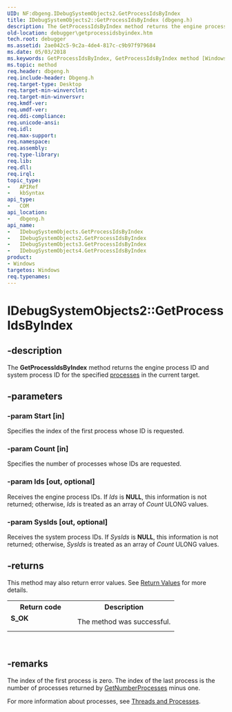 ```yaml
---
UID: NF:dbgeng.IDebugSystemObjects2.GetProcessIdsByIndex
title: IDebugSystemObjects2::GetProcessIdsByIndex (dbgeng.h)
description: The GetProcessIdsByIndex method returns the engine process ID and system process ID for the specified processes in the current target.
old-location: debugger\getprocessidsbyindex.htm
tech.root: debugger
ms.assetid: 2ae042c5-9c2a-4de4-817c-c9b97f979684
ms.date: 05/03/2018
ms.keywords: GetProcessIdsByIndex, GetProcessIdsByIndex method [Windows Debugging], GetProcessIdsByIndex method [Windows Debugging],IDebugSystemObjects interface, GetProcessIdsByIndex method [Windows Debugging],IDebugSystemObjects2 interface, GetProcessIdsByIndex method [Windows Debugging],IDebugSystemObjects3 interface, GetProcessIdsByIndex method [Windows Debugging],IDebugSystemObjects4 interface, IDebugSystemObjects interface [Windows Debugging],GetProcessIdsByIndex method, IDebugSystemObjects2 interface [Windows Debugging],GetProcessIdsByIndex method, IDebugSystemObjects2.GetProcessIdsByIndex, IDebugSystemObjects2::GetProcessIdsByIndex, IDebugSystemObjects3 interface [Windows Debugging],GetProcessIdsByIndex method, IDebugSystemObjects3::GetProcessIdsByIndex, IDebugSystemObjects4 interface [Windows Debugging],GetProcessIdsByIndex method, IDebugSystemObjects4::GetProcessIdsByIndex, IDebugSystemObjects::GetProcessIdsByIndex, IDebugSystemObjects_45309dcc-89bd-44a1-bafa-baabd10d54b0.xml, dbgeng/IDebugSystemObjects2::GetProcessIdsByIndex, dbgeng/IDebugSystemObjects3::GetProcessIdsByIndex, dbgeng/IDebugSystemObjects4::GetProcessIdsByIndex, dbgeng/IDebugSystemObjects::GetProcessIdsByIndex, debugger.getprocessidsbyindex
ms.topic: method
req.header: dbgeng.h
req.include-header: Dbgeng.h
req.target-type: Desktop
req.target-min-winverclnt: 
req.target-min-winversvr: 
req.kmdf-ver: 
req.umdf-ver: 
req.ddi-compliance: 
req.unicode-ansi: 
req.idl: 
req.max-support: 
req.namespace: 
req.assembly: 
req.type-library: 
req.lib: 
req.dll: 
req.irql: 
topic_type:
-	APIRef
-	kbSyntax
api_type:
-	COM
api_location:
-	dbgeng.h
api_name:
-	IDebugSystemObjects.GetProcessIdsByIndex
-	IDebugSystemObjects2.GetProcessIdsByIndex
-	IDebugSystemObjects3.GetProcessIdsByIndex
-	IDebugSystemObjects4.GetProcessIdsByIndex
product:
- Windows
targetos: Windows
req.typenames: 
---
```


# IDebugSystemObjects2::GetProcessIdsByIndex


## -description


The <b>GetProcessIdsByIndex</b> method returns the engine process ID and system process ID for the specified <a href="https://msdn.microsoft.com/6182ca34-ee5e-47e9-82fe-29266397e3a8">processes</a> in the current target.


## -parameters




### -param Start [in]

Specifies the index of the first process whose ID is requested.


### -param Count [in]

Specifies the number of processes whose IDs are requested.


### -param Ids [out, optional]

Receives the engine process IDs.  If <i>Ids</i> is <b>NULL</b>, this information is not returned; otherwise, <i>Ids</i> is treated as an array of <i>Count</i> ULONG values.


### -param SysIds [out, optional]

Receives the system process IDs.  If <i>SysIds</i> is <b>NULL</b>, this information is not returned; otherwise, <i>SysIds</i> is treated as an array of <i>Count</i> ULONG values.


## -returns



This method may also return error values.  See <a href="https://msdn.microsoft.com/713f3ee2-2f5b-415e-9908-90f5ae428b43">Return Values</a> for more details.

<table>
<tr>
<th>Return code</th>
<th>Description</th>
</tr>
<tr>
<td width="40%">
<dl>
<dt><b>S_OK</b></dt>
</dl>
</td>
<td width="60%">
The method was successful.

</td>
</tr>
</table>
 




## -remarks



The index of the first process is zero.  The index of the last process is the number of processes returned by <a href="https://msdn.microsoft.com/library/windows/hardware/ff547946">GetNumberProcesses</a> minus one.

For more information about processes, see <a href="https://msdn.microsoft.com/library/windows/hardware/ff558896">Threads and Processes</a>.



